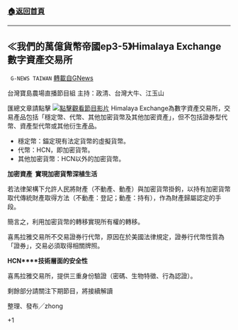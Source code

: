 ###  [:house:返回首頁](https://github.com/ourhimalayas/txt)
---

## ≪我們的萬億貨幣帝國ep3-5》Himalaya Exchange 數字資產交易所
` G-NEWS TAIWAN` [轉載自GNews](https://gnews.org/zh-hans/1163713/)

台灣寶島農場直播節目組 主持：政清、台灣大牛、江玉山

匯總文章請點擊
![]()![](https://gnews-media-offload.s3.amazonaws.com/wp-content/uploads/2021/05/02070309/image0-2.jpg)[點擊觀看節目影片](https://gtv.org/video/id=608be8166c00a14130e32d3f)
Himalaya Exchange為數字資產交易所，交易產品包括「穩定幣、代幣、其他加密貨幣及其他加密資產」，但不包括證券型代幣、資產型代幣或其他衍生產品。

- 穩定幣：錨定現有法定貨幣的虛擬貨幣。
- 代幣：HCN，即加密貨幣。
- 其他加密貨幣：HCN以外的加密貨幣。


**加密資產  實現加密貨幣深植生活**

若法律架構下允許人民將財產（不動產、動產）與加密貨幣掛鉤，以持有加密貨幣取代傳統財產取得方法（不動產：登記；動產：持有），作為財產歸屬認定的手段。

簡言之，利用加密貨幣的轉移實現所有權的轉移。

喜馬拉雅交易所不交易證券行代幣，原因在於美國法律規定，證券行代幣性質為「證券」，交易必須取得相關牌照。

**HCN****技術層面的安全性**

喜馬拉雅交易所，提供三重身份驗證（密碼、生物特徵、行為認證）。

剩餘部分請關注下期節目，將接續解讀

整理、發布╱zhong

+1
